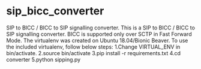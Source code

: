 # sip_bicc_converter
SIP to BICC / BICC to SIP signalling converter.
This is a SIP to BICC / BICC to SIP signalling converter.
BICC is supported only over SCTP in Fast Forward Mode.
The virtualenv was created on Ubuntu 18.04/Bionic Beaver.
To use the included virtualenv, follow below steps:
1.Change VIRTUAL_ENV in bin/activate.
2.source bin/activate
3.pip install -r requirements.txt
4.cd converter
5.python sipping.py
